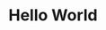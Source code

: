 # Hello World


<script src="https://cdnjs.cloudflare.com/ajax/libs/trianglify/0.4.0/trianglify.min.js"></script>

<style>
body{
 background: url(images/bg.jpg) no-repeat center center fixed; 
  -webkit-background-size: cover;
  -moz-background-size: cover;
  -o-background-size: cover;
  background-size: cover;
}
</style>
<link rel="sylesheet" type="text/css" href="/mystyle.css">
<script>
	var pattern = Trianglify({
		width: window.innerWidth,
		height: window.innerHeight
	});
	document.body.style.backgroundImage = pattern.png();
</script>
